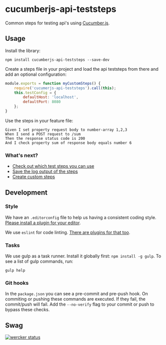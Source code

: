 # cucumberjs-api-teststeps
Common steps for testing api's using [Cucumber.js](https://github.com/cucumber/cucumber-js).

## Usage
Install the library:
```
npm install cucumberjs-api-teststeps --save-dev
```
Create a steps file in your project and load the api teststeps from there and add an optional configuration:
```js
module.exports = function myCustomSteps() {
    require('cucumerjs-api-teststeps').call(this);
    this.testConfig = {
        defaultHost: 'localhost',
        defaultPort: 8080
    };
}
```
Use the steps in your feature file:
```cucumber
Given I set property request body to number-array 1,2,3
When I send a POST request to /sum
Then the response status code is 200
And I check property sum of response body equals number 6
```

### What's next?
- [Check out which test steps you can use](https://github.com/icemobilelab/cucumberjs-api-teststeps/wiki/Steps)
- [Save the log output of the steps](https://github.com/icemobilelab/cucumberjs-api-teststeps/wiki/Logging)
- [Create custom steps](https://github.com/icemobilelab/cucumberjs-api-teststeps/wiki/Custom-steps)

## Development

### Style
We have an `.editorconfig` file to help us having a consistent coding style.
[Please install a plugin for your editor](http://editorconfig.org/).

We use `eslint` for code linting.
[There are plugins for that too](http://eslint.org/docs/integrations/).

### Tasks
We use gulp as a task runner. Install it globally first: `npm install -g gulp`.
To see a list of gulp commands, run:

    gulp help

### Git hooks
In the `package.json` you can see a pre-commit and pre-push hook.
On commiting or pushing these commands are executed.
If they fail, the commit/push will fail.
Add the `--no-verify` flag to your commit or push to bypass these checks.

## Swag
[![wercker status](https://app.wercker.com/status/3c834f31d67bc0b89052b3e255da2462/m "wercker status")](https://app.wercker.com/project/bykey/3c834f31d67bc0b89052b3e255da2462)
